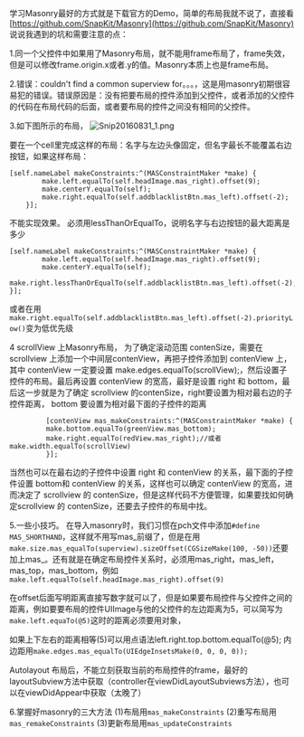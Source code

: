 学习Masonry最好的方式就是下载官方的Demo，简单的布局我就不说了，直接看[https://github.com/SnapKit/Masonry](https://github.com/SnapKit/Masonry)
说说我遇到的坑和需要注意的点：

1.同一个父控件中如果用了Masonry布局，就不能用frame布局了，frame失效，但是可以修改frame.origin.x或者.y的值。Masonry本质上也是frame布局。

2.错误：couldn't find a common superview for。。。，这是用masonry初期很容易犯的错误。错误原因是：没有把要布局的控件添加到父控件，或者添加的父控件的代码在布局代码的后面，或者要布局的控件之间没有相同的父控件。

3.如下图所示的布局，
![Snip20160831_1.png](http://upload-images.jianshu.io/upload_images/1737720-d4ef8a21af5ad2f4.png?imageMogr2/auto-orient/strip%7CimageView2/2/w/1240)

要在一个cell里完成这样的布局：名字与左边头像固定，但名字最长不能覆盖右边按钮，如果这样布局：
```
[self.nameLabel makeConstraints:^(MASConstraintMaker *make) {
        make.left.equalTo(self.headImage.mas_right).offset(9);
        make.centerY.equalTo(self);
        make.right.equalTo(self.addblacklistBtn.mas_left).offset(-2);
    }];
```
不能实现效果。
必须用lessThanOrEqualTo，说明名字与右边按钮的最大距离是多少
```
[self.nameLabel makeConstraints:^(MASConstraintMaker *make) {
        make.left.equalTo(self.headImage.mas_right).offset(9);
        make.centerY.equalTo(self);
        make.right.lessThanOrEqualTo(self.addblacklistBtn.mas_left).offset(-2);
}];
```
或者在用`make.right.equalTo(self.addblacklistBtn.mas_left).offset(-2).priorityLow()`变为低优先级

4 scrollView 上Masonry布局，
为了确定滚动范围 contenSize，需要在 scrollview 上添加一个中间层contenView，再把子控件添加到 contenView 上，其中 contenView 一定要设置 make.edges.equalTo(scrollView);，然后设置子控件的布局。最后再设置 contenView 的宽高，最好是设置 right 和 bottom，最后这一步就是为了确定 scrollview 的contenSize，right要设置为相对最右边的子控件距离， bottom 要设置为相对最下面的子控件的距离
```
         [contenView mas_makeConstraints:^(MASConstraintMaker *make) {
         make.bottom.equalTo(greenView.mas_bottom);
         make.right.equalTo(redView.mas_right);//或者make.width.equalTo(scrollView)
         }];
```
 当然也可以在最右边的子控件中设置 right 和 contenView 的关系，最下面的子控件设置 bottom和 contenView 的关系，这样也可以确定 contenView 的宽高，进而决定了 scrollview 的 contenSize，但是这样代码不方便管理，如果要找如何确定scrollview 的 contenSize，还要去子控件的布局中找。

5.一些小技巧。
在导入masonry时，我们习惯在pch文件中添加`#define MAS_SHORTHAND`，这样就不用写mas_前缀了，但是在用`make.size.mas_equalTo(superview).sizeOffset(CGSizeMake(100, -50))`还要加上mas_。还有就是在确定布局控件关系时，必须用mas_right，mas_left，mas_top，mas_bottom，例如`make.left.equalTo(self.headImage.mas_right).offset(9)`

在offset后面写明距离直接写数字就可以了，但是如果要布局控件与父控件之间的距离，例如要要布局的控件UIImage与他的父控件的左边距离为5，可以简写为`make.left.equaTo(@5)`这时的距离必须要用对象，

如果上下左右的距离相等(5)可以用点语法left.right.top.bottom.equalTo(@5);
内边距用`make.edges.mas_equalTo(UIEdgeInsetsMake(0, 0, 0, 0));`

Autolayout 布局后，不能立刻获取当前的布局控件的frame，最好的layoutSubview方法中获取（controller在viewDidLayoutSubviews方法），也可以在viewDidAppear中获取（太晚了）

6.掌握好masonry的三大方法
(1)布局用`mas_makeConstraints`
(2)重写布局用`mas_remakeConstraints`
(3)更新布局用`mas_updateConstraints`